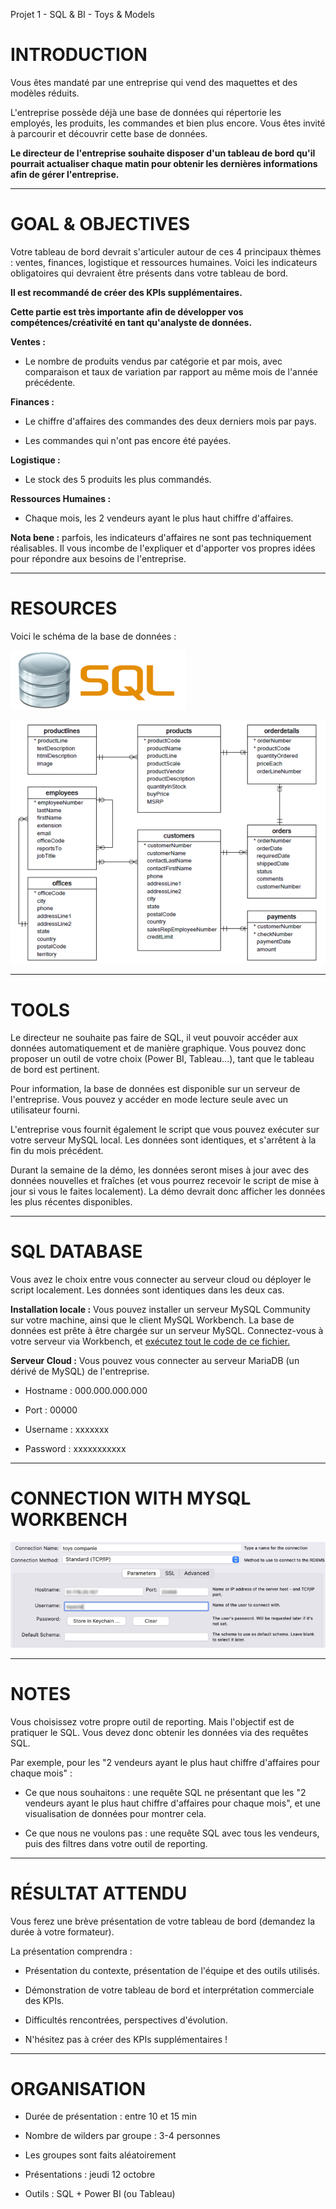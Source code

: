 Projet 1 - SQL & BI - Toys & Models

# INTRODUCTION

Vous êtes mandaté par une entreprise qui vend des maquettes et des modèles réduits.

L'entreprise possède déjà une base de données qui répertorie les employés, les produits, les commandes et bien plus encore. 
Vous êtes invité à parcourir et découvrir cette base de données.

**Le directeur de l'entreprise souhaite disposer d'un tableau de bord qu'il pourrait actualiser chaque matin pour obtenir les dernières informations afin de gérer l'entreprise.**

------

# GOAL & OBJECTIVES

Votre tableau de bord devrait s'articuler autour de ces 4 principaux thèmes : ventes, finances, logistique et ressources humaines. Voici les indicateurs obligatoires qui devraient être présents dans votre tableau de bord.

**Il est recommandé de créer des KPIs supplémentaires.** 

**Cette partie est très importante afin de développer vos compétences/créativité en tant qu'analyste de données.**

**Ventes :** 

- Le nombre de produits vendus par catégorie et par mois, avec comparaison et taux de variation par rapport au même mois de l'année précédente.

**Finances :**

- Le chiffre d'affaires des commandes des deux derniers mois par pays.

- Les commandes qui n'ont pas encore été payées.

**Logistique :** 

- Le stock des 5 produits les plus commandés.

**Ressources Humaines :** 

- Chaque mois, les 2 vendeurs ayant le plus haut chiffre d'affaires.

**Nota bene :** 
parfois, les indicateurs d'affaires ne sont pas techniquement réalisables. 
Il vous incombe de l'expliquer et d'apporter vos propres idées pour répondre aux besoins de l'entreprise.

------

# RESOURCES

Voici le schéma de la base de données :

![](./img/logoSQL.png)

![](./img/schemaBDD.png)

------

# TOOLS

Le directeur ne souhaite pas faire de SQL, il veut pouvoir accéder aux données automatiquement et de manière graphique. Vous pouvez donc proposer un outil de votre choix (Power BI, Tableau...), tant que le tableau de bord est pertinent.

Pour information, la base de données est disponible sur un serveur de l'entreprise. Vous pouvez y accéder en mode lecture seule avec un utilisateur fourni.

L'entreprise vous fournit également le script que vous pouvez exécuter sur votre serveur MySQL local. Les données sont identiques, et s'arrêtent à la fin du mois précédent.

Durant la semaine de la démo, les données seront mises à jour avec des données nouvelles et fraîches (et vous pourrez recevoir le script de mise à jour si vous le faites localement). La démo devrait donc afficher les données les plus récentes disponibles.

------

# SQL DATABASE

Vous avez le choix entre vous connecter au serveur cloud ou déployer le script localement. Les données sont identiques dans les deux cas.

**Installation locale :**
Vous pouvez installer un serveur MySQL Community sur votre machine, ainsi que le client MySQL Workbench.
La base de données est prête à être chargée sur un serveur MySQL. 
Connectez-vous à votre serveur via Workbench, et [exécutez tout le code de ce fichier.](https://drive.google.com/file/d/103rMHcnpC70bx-5IHbKEdAY_OaQBdWVR/view?usp=sharing)

**Serveur Cloud :**
Vous pouvez vous connecter au serveur MariaDB (un dérivé de MySQL) de l'entreprise.

- Hostname : 000.000.000.000

- Port : 00000

- Username : xxxxxxx

- Password : xxxxxxxxxxx

------

# CONNECTION WITH MYSQL WORKBENCH

![](./img/connectionWorkbench.png)

------

# NOTES

Vous choisissez votre propre outil de reporting. Mais l'objectif est de pratiquer le SQL.  Vous devez donc obtenir les données via des requêtes SQL. 

Par exemple, pour les "2 vendeurs ayant le plus haut chiffre d'affaires pour chaque mois" :

- Ce que nous souhaitons : une requête SQL ne présentant que les "2 vendeurs ayant le plus haut chiffre d'affaires pour chaque mois", et une visualisation de données pour montrer cela.

- Ce que nous ne voulons pas : une requête SQL avec tous les vendeurs, puis des filtres dans votre outil de reporting.

------

# RÉSULTAT ATTENDU

Vous ferez une brève présentation de votre tableau de bord (demandez la durée à votre formateur). 

La présentation comprendra :

- Présentation du contexte, présentation de l'équipe et des outils utilisés.

- Démonstration de votre tableau de bord et interprétation commerciale des KPIs.

- Difficultés rencontrées, perspectives d'évolution.

- N'hésitez pas à créer des KPIs supplémentaires !

------

# ORGANISATION

- Durée de présentation :  entre 10 et 15 min

- Nombre de wilders par groupe :  3-4 personnes

- Les groupes sont faits aléatoirement

- Présentations : jeudi 12 octobre

- Outils : SQL + Power BI (ou Tableau)